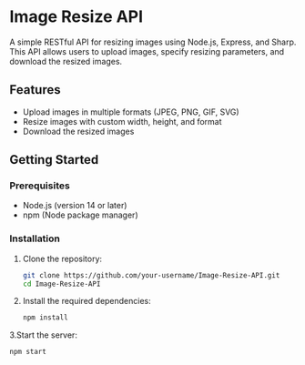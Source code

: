 # Image Resize API

A simple RESTful API for resizing images using Node.js, Express, and Sharp. This API allows users to upload images, specify resizing parameters, and download the resized images.

## Features

- Upload images in multiple formats (JPEG, PNG, GIF, SVG)
- Resize images with custom width, height, and format
- Download the resized images

## Getting Started

### Prerequisites

- Node.js (version 14 or later)
- npm (Node package manager)

### Installation

1. Clone the repository:

   ```bash
   git clone https://github.com/your-username/Image-Resize-API.git
   cd Image-Resize-API
   ```
2. Install the required dependencies:

    ```bash
    npm install
    ```
3.Start the server:

   ```bash
   npm start
   ```



